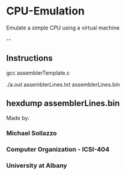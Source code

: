 # CPU-Emulation
Emulate a simple CPU using a virtual machine

--

## Instructions

gcc assemblerTemplate.c

./a.out assemblerLines.txt assemblerLines.bin

hexdump assemblerLines.bin
--

Made by:
### Michael Sollazzo
### Computer Organization - ICSI-404
### University at Albany
